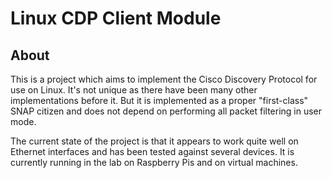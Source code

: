 # Linux CDP Client Module

## About

This is a project which aims to implement the Cisco Discovery Protocol for use on Linux. It's not unique as there have been many other implementations before it. But it is implemented as a proper "first-class" SNAP citizen and does not depend on performing all packet filtering in user mode.

The current state of the project is that it appears to work quite well on Ethernet interfaces and has been tested against several devices. It is currently running in the lab on Raspberry Pis and on virtual machines.

